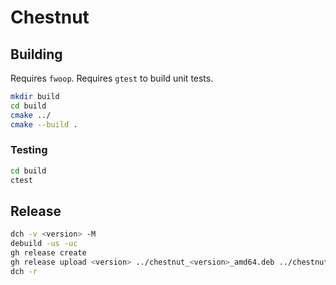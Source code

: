 # Chestnut

## Building
Requires `fwoop`. Requires `gtest` to build unit tests.

```sh
mkdir build
cd build
cmake ../
cmake --build .
```

### Testing
```sh
cd build
ctest
```

## Release
```sh
dch -v <version> -M
debuild -us -uc
gh release create
gh release upload <version> ../chestnut_<version>_amd64.deb ../chestnut_<version>.tar.gz ../chestnut_<version>.dsc
dch -r
```
